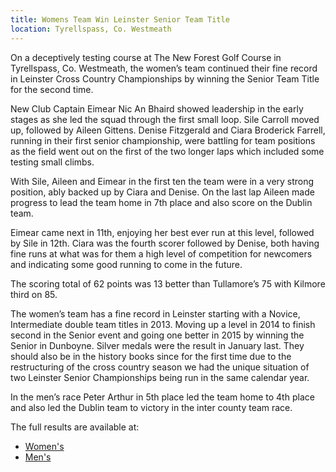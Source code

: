 ```yaml
---
title: Womens Team Win Leinster Senior Team Title
location: Tyrellspass, Co. Westmeath
---
```


On a deceptively testing course at The New Forest Golf Course in Tyrellspass,
Co. Westmeath, the women’s team continued their fine record in Leinster Cross
Country Championships by winning the Senior Team Title for the second time.

New Club Captain Eimear Nic An Bhaird showed leadership in the early stages as
she led the squad through the first small loop. Sile Carroll moved up, followed
by Aileen Gittens. Denise Fitzgerald and Ciara Broderick Farrell, running in
their first senior championship, were battling for team positions as the field
went out on the first of the two longer laps which included some testing small
climbs.

With Sile, Aileen and Eimear in the first ten the team were in a very
strong position, ably backed up by Ciara and Denise. On the last lap
Aileen made progress to lead the team home in 7th place and also score on the
Dublin team.

Eimear came next in 11th, enjoying her best ever run at this level, followed
by Sile in 12th. Ciara was the fourth scorer followed by Denise, both having
fine runs at what was for them a high level of competition for newcomers and
indicating some good running to come in the future.

The scoring total of 62 points was 13 better than Tullamore’s 75 with Kilmore
third on 85.

The women’s team has a fine record in Leinster starting with a Novice,
Intermediate double team titles in 2013. Moving up a level in 2014 to finish
second in the Senior event and going one better in 2015 by winning the Senior
in Dunboyne. Silver medals were the result in January last. They should also
be in the history books since for the first time due to the restructuring of
the cross country season we had the unique situation of two Leinster Senior
Championships being run in the same calendar year.

In the men’s race Peter Arthur in 5th place led the team home to 4th
place and also led the Dublin team to victory in the inter county team race. 

The full results are available at:

- [Women's](/races/2016-11-13-leinster-senior-xc-women/)
- [Men's](/races/2016-11-13-leinster-senior-xc-men/)
